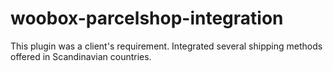 # woobox-parcelshop-integration
This plugin was a client's requirement. Integrated several shipping methods offered in Scandinavian countries.
